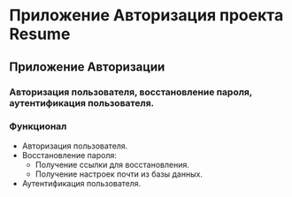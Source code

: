 # Приложение Авторизация проекта Resume
## Приложение Авторизации
### Авторизация пользователя, восстановление пароля, аутентификация пользователя.  

### Функционал
- Авторизация пользователя.
- Восстановление пароля:
    - Получение ссылки для восстановления.
    - Получение настроек почти из базы данных.
- Аутентификация пользователя.

